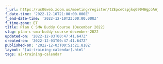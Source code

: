 ```yaml
---
f_url: https://us06web.zoom.us/meeting/register/tZEpceCspjkqG904WgpbAAj-3BFiwkYux3KM
f_date-time: '2022-12-10T21:00:00.000Z'
f_end-date-time: '2022-12-10T23:00:00.000Z'
f_time-zone: ET
title: Plan C SMA Buddy Course (December 2022)
slug: plan-c-sma-buddy-course-december-2022
updated-on: '2022-12-03T00:47:41.647Z'
created-on: '2022-12-03T00:47:41.647Z'
published-on: '2022-12-03T00:51:21.818Z'
layout: '[ai-training-calendar].html'
tags: ai-training-calendar
---
```



